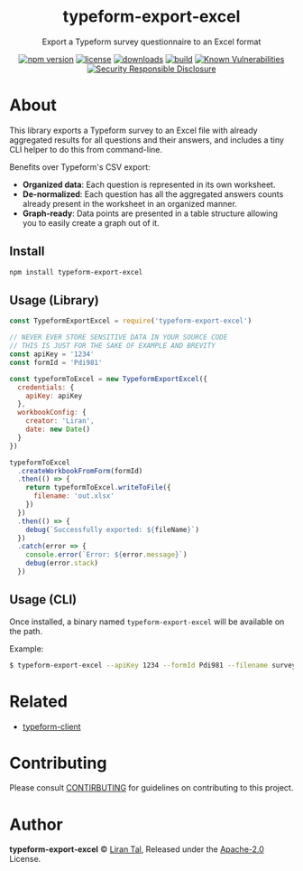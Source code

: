 <p align="center"><h1 align="center">
  typeform-export-excel
</h1>

<p align="center">
  Export a Typeform survey questionnaire to an Excel format
</p>

<p align="center">
  <a href="https://www.npmjs.org/package/typeform-export-excel"><img src="https://badgen.net/npm/v/typeform-export-excel"alt="npm version"/></a>
  <a href="https://www.npmjs.org/package/typeform-export-excel"><img src="https://badgen.net/npm/license/typeform-export-excel"alt="license"/></a>
  <a href="https://www.npmjs.org/package/typeform-export-excel"><img src="https://badgen.net/npm/dt/typeform-export-excel"alt="downloads"/></a>
  <a href="https://travis-ci.org/lirantal/typeform-export-excel"><img src="https://badgen.net/travis/lirantal/typeform-export-excel" alt="build"/></a>
  <a href="https://snyk.io/test/github/lirantal/typeform-export-excel"><img src="https://snyk.io/test/github/lirantal/typeform-export-excel/badge.svg" alt="Known Vulnerabilities"/></a>
  <a href="https://github.com/nodejs/security-wg/blob/master/processes/responsible_disclosure_template.md"><img src="https://img.shields.io/badge/Security-Responsible%20Disclosure-yellow.svg" alt="Security Responsible Disclosure"/></a>
</p>
</p>

# About

This library exports a Typeform survey to an Excel file with already aggregated results for all questions and their answers, and includes a tiny CLI helper to do this from command-line.

Benefits over Typeform's CSV export:

- **Organized data**: Each question is represented in its own worksheet.
- **De-normalized**: Each question has all the aggregated answers counts already present in the worksheet in an organized manner.
- **Graph-ready**: Data points are presented in a table structure allowing you to easily create a graph out of it.

## Install

```bash
npm install typeform-export-excel
```

## Usage (Library)

```js
const TypeformExportExcel = require('typeform-export-excel')

// NEVER EVER STORE SENSITIVE DATA IN YOUR SOURCE CODE
// THIS IS JUST FOR THE SAKE OF EXAMPLE AND BREVITY
const apiKey = '1234'
const formId = 'Pdi981'

const typeformToExcel = new TypeformExportExcel({
  credentials: {
    apiKey: apiKey
  },
  workbookConfig: {
    creator: 'Liran',
    date: new Date()
  }
})

typeformToExcel
  .createWorkbookFromForm(formId)
  .then(() => {
    return typeformToExcel.writeToFile({
      filename: 'out.xlsx'
    })
  })
  .then(() => {
    debug(`Successfully exported: ${fileName}`)
  })
  .catch(error => {
    console.error(`Error: ${error.message}`)
    debug(error.stack)
  })
```

## Usage (CLI)

Once installed, a binary named `typeform-export-excel` will be available on the path.

Example:

```bash
$ typeform-export-excel --apiKey 1234 --formId Pdi981 --filename survey-results.xlsx --author Liran
```

# Related

- [typeform-client](https://github.com/lirantal/typeform-client)

# Contributing

Please consult [CONTIRBUTING](./CONTRIBUTING.md) for guidelines on contributing to this project.

# Author

**typeform-export-excel** © [Liran Tal](https://github.com/lirantal), Released under the [Apache-2.0](./LICENSE) License.<br>
